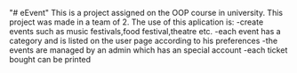 "# eEvent" This is a project assigned on the OOP course in university. This project was made in a team of 2. The use of this aplication is: -create events such as music festivals,food festival,theatre etc. -each event has a category and is listed on the user page according to his preferences -the events are managed by an admin which has an special account -each ticket bought can be printed
